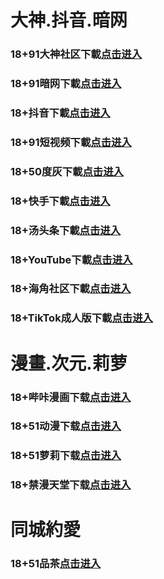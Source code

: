 # 大神.抖音.暗网
### 18+91大神社区下載<a rel="nofollow noopener" href="https://28551.unxykcw.cc/chan/GS2187/nyBw" target="_blank">点击进入</a>
### 18+91暗网下載<a rel="nofollow noopener" href="https://2a17.cvnmhdng.xyz/aff-a6SG6" target="_blank">点击进入</a>
### 18+抖音下載<a rel="nofollow noopener" href="https://d4cc6.baovmrv.cc/chan/max2218/UZa3" target="_blank">点击进入</a>
### 18+91短视频下載<a rel="nofollow noopener" href="https://5f5.dfjbaoz.cc/chan-4780/aff-ktWnZ" target="_blank">点击进入</a>
### 18+50度灰下載<a rel="nofollow noopener" href="https://41f9e.abuielw.xyz/chan/h56418/wukq4" target="_blank">点击进入</a>
### 18+快手下載<a rel="nofollow noopener" href="https://a3291.ksav.fun/chan/ksh0885/d35q" target="_blank">点击进入</a>
### 18+汤头条下載<a rel="nofollow noopener" href="https://386e0.anysdbur.cc/chan/a14565/eMA29 " target="_blank">点击进入</a>
### 18+YouTube下載<a rel="nofollow noopener" href="https://5700.nanbzzqw.cc/aff-6vzN" target="_blank">点击进入</a>
### 18+海角社区下載<a rel="nofollow noopener" href="https://1861.ovbpvyeg.xyz/aff-bsKN8" target="_blank">点击进入</a>
### 18+TikTok成人版下載<a rel="nofollow noopener" href="https://3a2ca.gngrjwpc.xyz/chan/GS1054/y85Z" target="_blank">点击进入</a>
# 漫畫.次元.莉萝
### 18+哔咔漫画下载<a rel="nofollow noopener" href="https://9a2c.cfvsieyn.cc/?code=ar2Cz&c=16921" target="_blank">点击进入</a>
### 18+51动漫下载<a rel="nofollow noopener" href="https://0c2.xqycpgi.xyz/?code=ahbFk&c=16921" target="_blank">点击进入</a>
### 18+51萝莉下载<a rel="nofollow noopener" href="https://37c77.vwygohka.com/chan/GS1525/SWKC" target="_blank">点击进入</a>
### 18+禁漫天堂下载<a rel="nofollow noopener" href="https://2ee.kktamzb.cc/chan/jm0360/uu7x" target="_blank">点击进入</a>
# 同城約愛
### 18+51品茶<a rel="nofollow noopener" href="https://aaf.krctjym.cc/?code=aZJ6Q&c=16921" target="_blank">点击进入</a>
